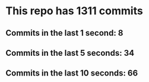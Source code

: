 # This repo has 1311 commits

## Commits in the last 1 second: 8
## Commits in the last 5 seconds: 34
## Commits in the last 10 seconds: 66
